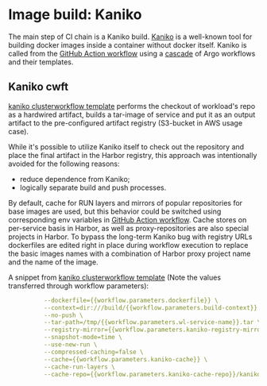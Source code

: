 # Image build: Kaniko

The main step of CI chain is a Kaniko build. [Kaniko](https://github.com/GoogleContainerTools/Kaniko) is a well-known
tool for building docker images inside a container without docker itself.
Kaniko is called from the [GitHub Action workflow](github_action_workflow.md)
using a [cascade](build_routine.md) of Argo workflows and their templates.

## Kaniko cwft

[kaniko clusterworkflow template](gitops-pipelines/delivery/clusters/cc-cluster/core-services/components/argo-workflows/cluster-workflow-templates/kaniko-s3-p-cwft.yaml)
performs the checkout of workload's repo as a hardwired artifact, builds a tar-image of service and put it as an output
artifact to the pre-configured artifact registry (S3-bucket in AWS usage case).

While it's possible to utilize Kaniko itself to check out the repository and place the final artifact in the Harbor
registry, this approach was intentionally avoided for the following reasons:

- reduce dependence from Kaniko;
- logically separate build and push processes.

By default, cache for RUN layers and mirrors of popular repositories for base images are used, but this behavior could be
switched using corresponding env variables in [GitHub Action workflow](github_action_workflow.md). Cache stores on
per-service basis in Harbor, as well as proxy-repositories are also special projects in Harbor. To bypass the long-term
Kaniko bug with registry URLs dockerfiles are edited right in place during workflow execution to replace the basic images
names with a combination of Harbor proxy project name and the name of the image.

A snippet
from  [kaniko clusterworkflow template](gitops-pipelines/delivery/clusters/cc-cluster/core-services/components/argo-workflows/cluster-workflow-templates/kaniko-s3-p-cwft.yaml)
(Note the values transferred through workflow parameters):

```yaml
          --dockerfile={{workflow.parameters.dockerfile}} \
          --context=dir:///build/{{workflow.parameters.build-context}} \
          --no-push \
          --tar-path=/tmp/{{workflow.parameters.wl-service-name}}.tar \
          --registry-mirror={{workflow.parameters.kaniko-registry-mirror}} \
          --snapshot-mode=time \
          --use-new-run \
          --compressed-caching=false \
          --cache={{workflow.parameters.kaniko-cache}} \
          --cache-run-layers \
          --cache-repo={{workflow.parameters.kaniko-cache-repo}}/kaniko-cache/{{workflow.parameters.workload-name}}-{{workflow.parameters.wl-service-name}} 
```
